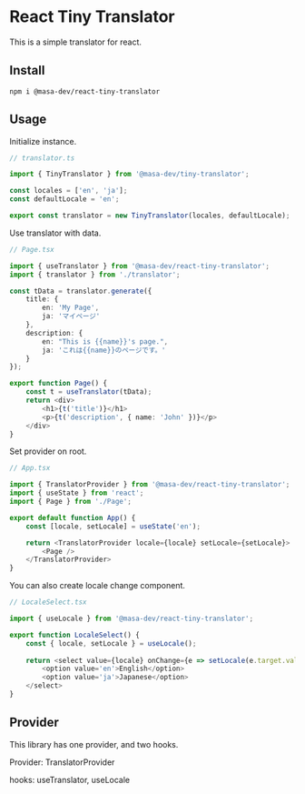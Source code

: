 # React Tiny Translator

This is a simple translator for react.

## Install

```
npm i @masa-dev/react-tiny-translator
```

## Usage

Initialize instance.

```typescript
// translator.ts

import { TinyTranslator } from '@masa-dev/tiny-translator';

const locales = ['en', 'ja'];
const defaultLocale = 'en';

export const translator = new TinyTranslator(locales, defaultLocale);
```

Use translator with data.

```typescript
// Page.tsx

import { useTranslator } from '@masa-dev/react-tiny-translator';
import { translator } from './translator';

const tData = translator.generate({
    title: {
        en: 'My Page',
        ja: 'マイページ'
    },
    description: {
        en: "This is {{name}}'s page.",
        ja: 'これは{{name}}のページです。'
    }
});

export function Page() {
    const t = useTranslator(tData);
    return <div>
        <h1>{t('title')}</h1>
        <p>{t('description', { name: 'John' })}</p>
    </div>
}
```

Set provider on root.

```typescript
// App.tsx

import { TranslatorProvider } from '@masa-dev/react-tiny-translator';
import { useState } from 'react';
import { Page } from './Page';

export default function App() {
    const [locale, setLocale] = useState('en');

    return <TranslatorProvider locale={locale} setLocale={setLocale}>
        <Page />
    </TranslatorProvider>
}
```

You can also create locale change component.

```typescript
// LocaleSelect.tsx

import { useLocale } from '@masa-dev/react-tiny-translator';

export function LocaleSelect() {
    const { locale, setLocale } = useLocale();
    
    return <select value={locale} onChange={e => setLocale(e.target.value)}>
        <option value='en'>English</option>
        <option value='ja'>Japanese</option>
    </select>
}
```

## Provider

This library has one provider, and two hooks.

Provider: TranslatorProvider

hooks: useTranslator, useLocale